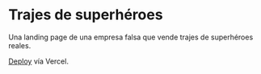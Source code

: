 # Trajes de superhéroes

 Una landing page de una empresa falsa que vende trajes de superhéroes reales.
 
 [Deploy](https://trajesdesuperheroes.vercel.app/) vía Vercel.
